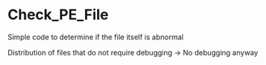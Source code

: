 # Check_PE_File

Simple code to determine if the file itself is abnormal

Distribution of files that do not require debugging -> No debugging anyway
